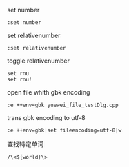 set number
```vim
:set number
```

set relativenumber
```vim
:set relativenumber
```

toggle relativenumber
```vim
set rnu
set rnu!
```

open file whith gbk encoding 
```vim
:e ++env=gbk yuewei_file_testDlg.cpp
```

trans gbk encoding to utf-8 
```vim
:e ++env=gbk|set fileencoding=utf-8|w
```

查找特定单词
```vim
/\<${world}\>
```
